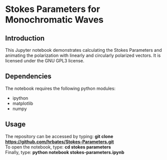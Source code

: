 # Stokes Parameters for Monochromatic Waves

## Introduction
This Jupyter notebook demonstrates calculating the Stokes Parameters and animating the polarization with linearly and circularly polarized vectors. It is licensed under the GNU GPL3 license.

## Dependencies
The notebook requires the following python modules:
- ipython
- matplotlib
- numpy

## Usage
The repository can be accessed by typing:
**git clone https://github.com/hrbates/Stokes-Parameters.git** <br>
To open the notebook, type:
**cd stokes parameters** <br>
Finally, type:
**python notebook stokes-parameters.ipynb**
